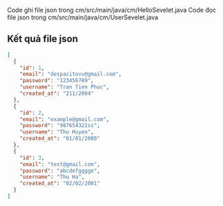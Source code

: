 Code ghi file json trong cm/src/main/java/cm/HelloSevelet.java
Code đọc file json trong cm/src/main/java/cm/UserSevelet.java
## Kết quả file json

```json
[
  {
    "id": 1,
    "email": "despacitovv@gmail.com",
    "password": "123456789",
    "username": "Tran Tien Phuc",
    "created_at": "211/2004"
  },
  {
    "id": 2,
    "email": "example@gmail.com",
    "password": "987654321ss",
    "username": "Thu Huyen",
    "created_at": "01/01/2000"
  },
  {
    "id": 3,
    "email": "test@gmail.com",
    "password": "abcdefgggge",
    "username": "Thu Ha",
    "created_at": "02/02/2001"
  }
]
